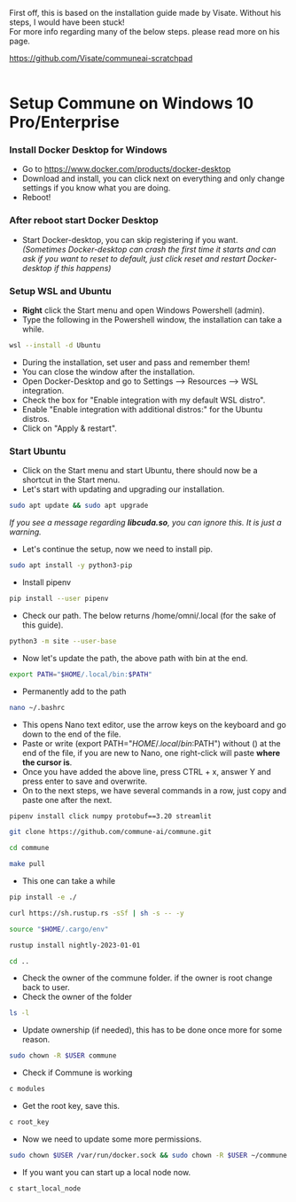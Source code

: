 First off, this is based on the installation guide made by Visate. Without his steps, I would have been stuck!<br>
For more info regarding many of the below steps. please read more on his page.

https://github.com/Visate/communeai-scratchpad
<br><br>
# Setup Commune on Windows 10 Pro/Enterprise



### Install Docker Desktop for Windows
- Go to https://www.docker.com/products/docker-desktop
- Download and install, you can click next on everything and only change settings if you know what you are doing.
- Reboot!


### After reboot start Docker Desktop
- Start Docker-desktop, you can skip registering if you want.
<br>*(Sometimes Docker-desktop can crash the first time it starts and can ask if you want to reset to default, just click reset and restart Docker-desktop if this happens)*

### Setup WSL and Ubuntu
- **Right** click the Start menu and open Windows Powershell (admin).
- Type the following in the Powershell window, the installation can take a while.

```sh
wsl --install -d Ubuntu
```
- During the installation, set user and pass and remember them!
- You can close the window after the installation.
- Open Docker-Desktop and go to Settings --> Resources --> WSL integration.
- Check the box for "Enable integration with my default WSL distro".
- Enable "Enable integration with additional distros:" for the Ubuntu distros.
- Click on "Apply & restart".

### Start Ubuntu
- Click on the Start menu and start Ubuntu, there should now be a shortcut in the Start menu.
- Let's start with updating and upgrading our installation.

```sh
sudo apt update && sudo apt upgrade
```
*If you see a message regarding **libcuda.so**, you can ignore this. It is just a warning.*

- Let's continue the setup, now we need to install pip.

```sh
sudo apt install -y python3-pip
```
- Install pipenv

```sh
pip install --user pipenv
```
- Check our path. The below returns /home/omni/.local (for the sake of this guide).

```sh
python3 -m site --user-base
```
- Now let's update the path, the above path with bin at the end.

```sh
export PATH="$HOME/.local/bin:$PATH"
```
-  Permanently add to the path

```sh
nano ~/.bashrc 
```
- This opens Nano text editor, use the arrow keys on the keyboard and go down to the end of the file.
- Paste or write (export PATH="$HOME/.local/bin:$PATH") without () at the end of the file, if you are new to Nano, one right-click will paste **where the cursor is**.
- Once you have added the above line, press CTRL + x, answer Y and press enter to save and overwrite.
- On to the next steps, we have several commands in a row, just copy and paste one after the next.

```sh
pipenv install click numpy protobuf==3.20 streamlit
```
```sh
git clone https://github.com/commune-ai/commune.git
```
```sh
cd commune
```
```sh
make pull
```
- This one can take a while
```sh
pip install -e ./
```
```sh
curl https://sh.rustup.rs -sSf | sh -s -- -y
```
```sh
source "$HOME/.cargo/env"
```
```sh
rustup install nightly-2023-01-01
```
```sh
cd ..
```
- Check the owner of the commune folder. if the owner is root change back to user.
- Check the owner of the folder
```sh
ls -l
```
- Update ownership (if needed), this has to be done once more for some reason.
```sh
sudo chown -R $USER commune
```
- Check if Commune is working
```sh
c modules
```
- Get the root key, save this.
```sh
c root_key
```
- Now we need to update some more permissions. 
```sh
sudo chown $USER /var/run/docker.sock && sudo chown -R $USER ~/commune
```
- If you want you can start up a local node now.
```sh
c start_local_node 
```
<br><br>









